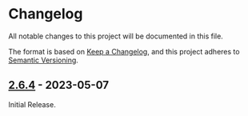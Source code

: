 # Changelog

All notable changes to this project will be documented in this file.

The format is based on [Keep a Changelog](https://keepachangelog.com/en/1.0.0/),
and this project adheres to [Semantic Versioning](https://semver.org/spec/v2.0.0.html).

## [2.6.4] - 2023-05-07

Initial Release.

[2.6.4]: https://github.com/hyugogirubato/pyImagine/releases/tag/v2.6.4
